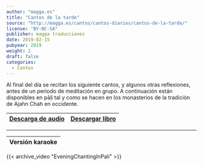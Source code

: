 ```yaml
---
author: "magga.es"
title: "Cantos de la tarde"
source: "http://magga.es/cantos/cantos-diarios/cantos-de-la-tarde/"
license: "BY-NC-SA"
publisher: magga traducciones
date: 2019-02-15
pubyear: 2019 
weight: 2
draft: false
categories:
  - Cantos
---
```


Al final del día se recitan los siguiente cantos, y algunos otras reflexiones, antes de un periodo de meditación en grupo. A continuación están disponibles en pāḷi tal y como se hacen en los monasterios de la tradición de Ajahn Chah en occidente.

|[Descarga de audio](https://archive.org/download/EveningChantingInPali/Evening%20Chanting%20in%20Pali.mp3) | [Descargar libro ](https://forestsangha.org/system/resources/W1siZiIsIjIwMTUvMTAvMjYvaXBrNnQzM2R5X0NoYW50aW5nX0Jvb2tfVm9sXzFfV2ViLnBkZiJdXQ/Chanting-Book-Vol-1-Web.pdf?sha=137c295610cf1c61) |
|---|---|   

---

|**Versión karaoke**|
|---|  

{{< archive_video "EveningChantingInPali" >}}  